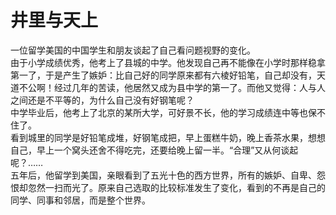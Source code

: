 # 井里与天上

一位留学美国的中国学生和朋友谈起了自己看问题视野的变化。  
由于小学成绩优秀，他考上了县城的中学。他发现自己再不能像在小学时那样稳拿第一了，于是产生了嫉妒：比自己好的同学原来都有六棱好铅笔，自己却没有，天道不公啊！经过几年的苦读，他居然又成为县中学的第一了。而他又觉得：人与人之间还是不平等的，为什么自己没有好钢笔呢？  
中学毕业后，他考上了北京的某所大学，可好景不长，他的学习成绩连中等也保不住了。  
看到城里的同学是好铅笔成堆，好钢笔成把，早上蛋糕牛奶，晚上香茶水果，想想自己，早上一个窝头还舍不得吃完，还要给晚上留一半。“合理”又从何谈起呢？……  
五年后，他留学到美国，亲眼看到了五光十色的西方世界，所有的嫉妒、自卑、怨恨却忽然一扫而光了。原来自己选取的比较标准发生了变化，看到的不再是自己的同学、同事和邻居，而是整个世界。
  